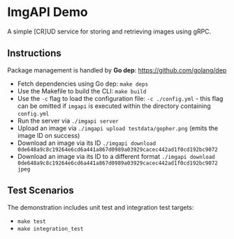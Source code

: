 # ImgAPI Demo

A simple [CR]UD service for storing and retrieving images using gRPC.

## Instructions

Package management is handled by **Go dep**: <https://github.com/golang/dep>

-   Fetch dependencies using Go dep: `make deps`
-   Use the Makefile to build the CLI: `make build`
-   Use the `-c` flag to load the configuration file: `-c ./config.yml` - this flag can be omitted if `imgapi` is executed within the directory containing `config.yml`
-   Run the server via `./imgapi server`
-   Upload an image via `./imgapi upload testdata/gopher.png` (emits the image ID on success)
-   Download an image via its ID `./imgapi download 0de648a9c8c19264e6cd6a441a867d0989a03929cacec442ad1f0cd192bc9072`
-   Download an image via its ID to a different format `./imgapi download 0de648a9c8c19264e6cd6a441a867d0989a03929cacec442ad1f0cd192bc9072 jpeg`

## Test Scenarios

The demonstration includes unit test and integration test targets:

-   `make test`
-   `make integration_test`
